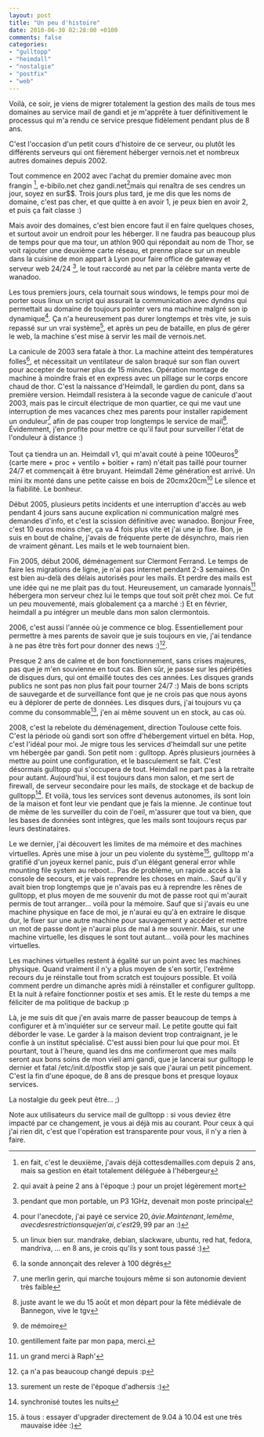 ```yaml
---
layout: post
title: "Un peu d'histoire"
date: 2010-06-30 02:28:00 +0100
comments: false
categories: 
- "gulltopp"
- "heimdall"
- "nostalgie"
- "postfix"
- "web"
---
```

Voilà, ce soir, je viens de migrer totalement la gestion des mails de tous mes domaines au service mail de gandi et je m'apprête à tuer définitivement le processus qui m'a rendu ce service presque fidèlement pendant plus de 8 ans.

C'est l'occasion d'un petit cours d'histoire de ce serveur, ou plutôt les différents serveurs qui ont fièrement héberger vernois.net et nombreux autres domaines depuis 2002.


Tout commence en 2002 avec l'achat du premier domaine avec mon frangin [^1], e-bibilo.net chez gandi.net[^2]mais qui renaîtra de ses cendres un jour, soyez en sur$$. Trois jours plus tard, je me dis que les noms de domaine, c'est pas cher, et que quitte à en avoir 1, je peux bien en avoir 2, et puis ça fait classe :)

Mais avoir des domaines, c'est bien encore faut il en faire quelques choses, et surtout avoir un endroit pour les héberger. Il ne faudra pas beaucoup plus de temps pour que ma tour, un athlon 900 qui répondait au nom de Thor, se voit rajouter une deuxième carte réseau, et prenne place sur un meuble dans la cuisine de mon appart à Lyon pour faire office de gateway et serveur web 24/24 [^3], le tout raccordé au net par la célèbre manta verte de wanadoo.

Les tous premiers jours, cela tournait sous windows, le temps pour moi de porter sous linux un script qui assurait la communication avec dyndns qui permettait au domaine de toujours pointer vers ma machine malgré son ip dynamique[^4]. Ça n'a heureusement pas durer longtemps et très vite, je suis repassé sur un vrai système[^5], et après un peu de bataille, en plus de gérer le web, la machine s'est mise à servir les mail de vernois.net.

La canicule de 2003 sera fatale à thor. La machine atteint des températures folles[^6], et nécessitait un ventilateur de salon braqué sur son flan ouvert pour accepter de tourner plus de 15 minutes. Opération montage de machine à moindre frais et en express avec un pillage sur le corps encore chaud de thor. C'est la naissance d'Heimdall, le gardien du pont, dans sa première version.
Heimdall resistera à la seconde vague de canicule d'aout 2003, mais pas le circuit électrique de mon quartier, ce qui me vaut une interruption de mes vacances chez mes parents pour installer rapidement un onduleur[^7] afin de pas couper trop longtemps le service de mail[^8]. Évidemment, j'en profite pour mettre ce qu'il faut pour surveiller l'état de l'onduleur à distance :)

Tout ça tiendra un an. Heimdall v1, qui m'avait couté à peine 100euros[^9] (carte mere + proc + ventilo + boitier + ram) n'était pas taillé pour tourner 24/7 et commençait à être bruyant.
Heimdall 2ème génération est arrivé. Un mini itx monté dans une petite caisse en bois de 20cmx20cm[^10] Le silence et la fiabilité. Le bonheur.

Début 2005, plusieurs petits incidents et une interruption d'accès au web pendant 4 jours sans aucune explication ni communication malgré mes demandes d'info, et c'est la scission définitive avec wanadoo. Bonjour Free, c'est 10 euros moins cher, ça va 4 fois plus vite et j'ai une ip fixe. Bon, je suis en bout de chaîne, j'avais de fréquente perte de désynchro, mais rien de vraiment gênant. Les mails et le web tournaient bien.

Fin 2005, début 2006, déménagement sur Clermont Ferrand. Le temps de faire les migrations de ligne, je n'ai pas internet pendant 2-3 semaines. On est bien au-delà des délais autorisés pour les mails. Et perdre des mails est une idée qui ne me plait pas du tout. Heureusement, un camarade lyonnais[^11] hébergera mon serveur chez lui le temps que tout soit prêt chez moi. Ce fut un peu mouvementé, mais globalement ça a marché :) Et en février, heimdall a pu intégrer un meuble dans mon salon clermontois.

2006, c'est aussi l'année où je commence ce blog. Essentiellement pour permettre à mes parents de savoir que je suis toujours en vie, j'ai tendance à ne pas être très fort pour donner des news :)[^12].

Presque 2 ans de calme et de bon fonctionnement, sans crises majeures, pas que je m'en souvienne en tout cas. Bien sûr, je passe sur les péripéties de disques durs, qui ont émaillé toutes des ces années. Les disques grands publics ne sont pas non plus fait pour tourner 24/7 :) Mais de bons scripts de sauvegarde et de surveillance font que je ne crois pas que nous ayons eu à déplorer de perte de données. Les disques durs, j'ai toujours vu ça comme du consommable[^13], j'en ai même souvent un en stock, au cas où.

2008, c'est la rebelote du déménagement, direction Toulouse cette fois. C'est la période où gandi sort son offre d'hébergement virtuel en bêta. Hop, c'est l'idéal pour moi. Je migre tous les services d'heimdall sur une petite vm hébergée par gandi. Son petit nom : gulltopp. Après plusieurs journées à mettre au point une configuration, et le basculement se fait. C'est désormais gulltopp qui s'occupera de tout. Heimdall ne part pas à la retraite pour autant. Aujourd'hui, il est toujours dans mon salon, et me sert de firewall, de serveur secondaire pour les mails, de stockage et de backup de gulltopp[^14].
Et voilà, tous les services sont devenus autonomes, ils sont loin de la maison et font leur vie pendant que je fais la mienne. Je continue tout de même de les surveiller du coin de l'oeil, m'assurer que tout va bien, que les bases de données sont intègres, que les mails sont toujours reçus par leurs destinataires.

Le we dernier, j'ai découvert les limites de ma mémoire et des machines virtuelles. Après une mise à jour un peu violente du système[^15], gulltopp m'a gratifié d'un joyeux kernel panic, puis d'un élégant general error while mounting file system au reboot... Pas de problème, un rapide accès à la console de secours, et je vais reprendre les choses en main... Sauf qu'il y avait bien trop longtemps que je n'avais pas eu à reprendre les rênes de gulltopp, et plus moyen de me souvenir du mot de passe root qui m'aurait permis de tout arranger... voilà pour la mémoire. Sauf que si j'avais eu une machine physique en face de moi, je n'aurai eu qu'à en extraire le disque dur, le fixer sur une autre machine pour sauvagement y accéder et mettre un mot de passe dont je n'aurai plus de mal à me souvenir. Mais, sur une machine virtuelle, les disques le sont tout autant... voilà pour les machines virtuelles.

Les machines virtuelles restent à égalité sur un point avec les machines physique. Quand vraiment il n'y a plus moyen de s'en sortir, l'extrême recours du je réinstalle tout from scratch est toujours possible. Et voilà comment perdre un dimanche après midi à réinstaller et configurer gulltopp. Et la nuit à refaire fonctionner postix et ses amis. Et le reste du temps a me féliciter de ma politique de backup :p

Là, je me suis dit que j'en avais marre de passer beaucoup de temps à configurer et à m'inquiéter sur ce serveur mail. Le petite goutte qui fait déborder le vase. Le garder à la maison devient trop contraignant, je le confie à un institut spécialisé.
C'est aussi bien pour lui que pour moi. Et pourtant, tout à l'heure, quand les dns me confirmeront que mes mails seront aux bons soins de mon vieil ami gandi, que je lancerai sur gulltopp le dernier et fatal /etc/init.d/postfix stop je sais que j'aurai un petit pincement. C'est la fin d'une époque, de 8 ans de presque bons et presque loyaux services.

La nostalgie du geek peut être... ;)

Note aux utilisateurs du service mail de gulltopp : si vous deviez être impacté par ce changement, je vous ai déjà mis au courant. Pour ceux à qui j'ai rien dit, c'est que l'opération est transparente pour vous, il n'y a rien à faire.


[^1]: en fait, c'est le deuxième, j'avais déjà cottesdemailles.com depuis 2 ans, mais sa gestion en était totalement déléguée à l'hébergeur
[^2]: qui avait à peine 2 ans à l'époque :) pour un projet légèrement mort
[^3]: pendant que mon portable, un P3 1GHz, devenait mon poste principal
[^4]: pour l'anecdote, j'ai payé ce service 20$, à vie. Maintenant, le même, avec des restrictions que je n'ai, c'est 29,99$ par an :)
[^5]: un linux bien sur. mandrake, debian, slackware, ubuntu, red hat, fedora, mandriva, ... en 8 ans, je crois qu'ils y sont tous passé :)
[^6]: la sonde annonçait des relever à 100 dégrés
[^7]: une merlin gerin, qui marche toujours même si son autonomie devient très faible
[^8]: juste avant le we du 15 août et mon départ pour la fête médiévale de Bannegon, vive le tgv
[^9]: de mémoire
[^10]: gentillement faite par mon papa, merci.
[^11]: un grand merci à Raph'
[^12]: ça n'a pas beaucoup changé depuis :p
[^13]: surement un reste de l'époque d'adhersis :)
[^14]: synchronisé toutes les nuits
[^15]: à tous : essayer d'upgrader directement de 9.04 à 10.04 est une très mauvaise idée :)
